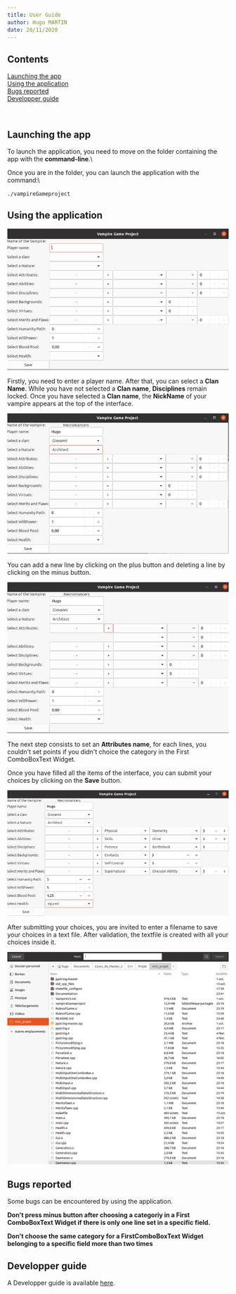 ```yaml
---
title: User Guide
author: Hugo MARTIN
date: 28/11/2020
---
```


## Contents


[Launching the app](#launching-the-app)\
[Using the application](#using-the-application)\
[Bugs reported](#bugs-reported)\
[Developper guide](#developper-guide)


<br>

## Launching the app

To launch the application, you need to move on the folder containing the app with the **command-line**.\

Once you are in the folder, you can launch the application with the command:\

```{bash}
./vampireGameproject
```


## Using the application

![](Documentation/../Documentation/applicationScreenShot1.png)


Firstly, you need to enter a player name. After that, you can select a **Clan Name**. While you have not selected a **Clan name**, **Disciplines** remain locked. Once you have selected a **Clan name**, the **NickName** of your vampire appears at the top of the interface.



![](Documentation/applicationScreenShot2.png)


You can add a new line by clicking on the plus button and deleting a line by clicking on the minus button.

![](Documentation/applicationScreenShot3.png)


The next step consists to set an **Attributes name**, for each lines, you couldn't set points if you didn't choice the category in the First ComboBoxText Widget.   

Once you have filled all the items of the interface, you can submit your choices by clicking on the **Save** button.

![](Documentation/applicationScreenShot4.png)

After submitting your choices, you are invited to enter a filename to save your choices in a text file. After validation, the textfile is created with all your choices inside it.

![](Documentation/applicationScreenShot5.png)


## Bugs reported

Some bugs can be encountered by using the application.

**Don't press minus button after choosing a categoriy in a First ComboBoxText Widget if there is only one line set in a specific field.**

**Don't choose the same category for a FirstComboBoxText Widget belonging to a specific field more than two times**


## Developper guide

A Developper guide is available [here](Documentation/READMEDev.md).